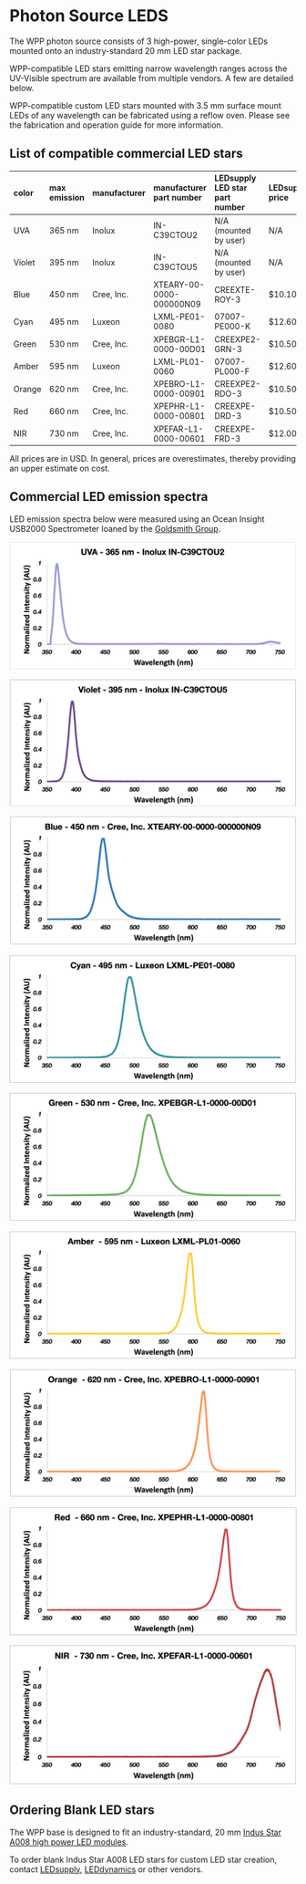 # Photon Source LEDS

The WPP photon source consists of 3 high-power, single-color LEDs mounted onto an industry-standard 20 mm LED star package. 

WPP-compatible LED stars emitting narrow wavelength ranges across the UV-Visible spectrum are available from multiple vendors. A few are detailed below.

WPP-compatible custom LED stars mounted with 3.5 mm surface mount LEDs of any wavelength can be fabricated using a reflow oven. Please see the fabrication and operation guide for more information.

## List of compatible commercial LED stars

| color          | max emission | manufacturer | manufacturer part number | LEDsupply LED star part number | LEDsupply price | LED Star vendors | LED vendors |
| :------------- | :----------- | :----------- | :----------------------- | :----------------------------- | :-------------- | :--------------- | :------------ |
| UVA            | 365 nm       | Inolux       | IN-C39CTOU2 	     	   | N/A (mounted by user)	        | N/A                | N/A | [DigiKey](https://www.digikey.com/en/products/detail/inolux/IN-C39CTOU2/9681227) [Mouser](https://www.mouser.com/ProductDetail/Inolux/IN-C39CTOU2/?qs=qSfuJ%252Bfl%2Fd4759YPTEyoag%3D%3D) |
| Violet         | 395 nm       | Inolux       | IN-C39CTOU5		       | N/A (mounted by user)          | N/A                | N/A | [DigiKey](https://www.digikey.com/en/products/detail/inolux/IN-C39CTOU5/9681233) [Mouser](https://www.mouser.com/ProductDetail/Inolux/IN-C39CTOU5/?qs=qSfuJ%252Bfl%2Fd6BLbca08ZG2g%3D%3D) |
| Blue           | 450 nm       | Cree, Inc.   | XTEARY-00-0000-000000N09  | CREEXTE-ROY-3	                | $10.10         | [LEDSupply](https://www.ledsupply.com/leds/cree-xlamp-xt-e-royal-blue-leds) | [DigiKey](https://www.digikey.com/en/products/detail/cree-inc/XTEARY-00-0000-000000N09/3744336) [Mouser](https://www.mouser.com/ProductDetail/Cree-Inc/XTEARY-00-0000-000000N09?qs=ygRr%2Ftkhtevu4HqMzfGc3w%3D%3D) |
| Cyan           | 495 nm       | Luxeon       | LXML-PE01-0080	    	   | 07007-PE000-K	                | $12.60           | [LEDSupply](https://www.ledsupply.com/leds/luxeon-rebel-color-leds) | [DigiKey](https://www.digikey.com/en/products/detail/lumileds/LXML-PE01-0080/3961255) [Mouser](https://www.mouser.com/ProductDetail/Lumileds/LXML-PE01-0080/?qs=7Vwje68bFtO%2F0g2M%252BAMdYQ%3D%3D) |
| Green          | 530 nm       | Cree, Inc.   | XPEBGR-L1-0000-00D01      | CREEXPE2-GRN-3		            | $10.50           | [LEDSupply](https://www.ledsupply.com/leds/cree-xlamp-xp-e2-color-high-power-led-star) | [DigiKey](https://www.digikey.com/en/products/detail/cree-inc/XPEBGR-L1-0000-00D01/4177200) [Mouser](https://www.mouser.com/ProductDetail/Cree-Inc/XPEBGR-L1-0000-00D01/?qs=rHlcMk0NooK%2FtCgm9PQ0pQ%3D%3D) |
| Amber          | 595 nm       | Luxeon       | LXML-PL01-0060		       | 07007-PL000-F	                | $12.60           | [LEDSupply](https://www.ledsupply.com/leds/luxeon-rebel-color-leds) | [DigiKey](https://www.digikey.com/en/products/detail/lumileds/LXML-PL01-0050/3961256) [Mouser](https://www.mouser.com/ProductDetail/Lumileds/LXML-PL01-0060?qs=7Vwje68bFtP0H6dN9OA%2FuA%3D%3D) |
| Orange         | 620 nm       | Cree, Inc.   | XPEBRO-L1-0000-00901	   | CREEXPE2-RDO-3                 | $10.50           | [LEDSupply](https://www.ledsupply.com/leds/cree-xlamp-xp-e2-color-high-power-led-star) | [DigiKey](https://www.digikey.com/en/products/detail/cree-inc/XPEBRO-L1-0000-00901/4177164) [Mouser](https://www.mouser.com/ProductDetail/Cree-Inc/XPEBRO-L1-0000-00901?qs=rHlcMk0NooLQklUEc3IqMg%3D%3D) |
| Red            | 660 nm       | Cree, Inc.   | XPEPHR-L1-0000-00801	   | CREEXPE-DRD-3                  | $10.50           | [LEDSupply](https://www.ledsupply.com/leds/cree-xlamp-xpe-high-power-led-star) | [DigiKey](https://www.digikey.com/en/products/detail/cree-inc/XPEPHR-L1-0000-00801/4895013) [Mouser](https://www.mouser.com/ProductDetail/Cree-Inc/XPEPHR-L1-0000-00801/?qs=3izLlwrMQ7lAtbsWL38zog%3D%3D) |
| NIR            | 730 nm       | Cree, Inc.   | XPEFAR-L1-0000-00601	   | CREEXPE-FRD-3	                | $12.00           | [LEDSupply](https://www.ledsupply.com/leds/cree-xlamp-xpe-high-power-led-star) | [DigiKey](https://www.digikey.com/en/products/detail/cree-inc/XPEFAR-L1-0000-00601/5303643) [Mouser](https://www.mouser.com/ProductDetail/Cree-Inc/XPEFAR-L1-0000-00601?qs=k72kBymvut%252B0JKg4b6%252BzNg%3D%3D) |

All prices are in USD.
In general, prices are overestimates, thereby providing an upper estimate on cost.

## Commercial LED emission spectra

LED emission spectra below were measured using an Ocean Insight USB2000 Spectrometer loaned by the [Goldsmith Group](https://goldsmith.chem.wisc.edu).

![UVA](./UVA-365-nm-IN-C39CTOU2.png)

![Violet](./Violet-395-nm-IN-C39CTOU5.png)

![Blue](./Blue-450-nm-XTEARY-00-0000-000000N09.png)

![Cyan](./Cyan-495-nm-LXML-PE01-0080.png)

![Green](./Green-530-nm-XPEBGR-L1-0000-00D01.png)

![Amber](./Amber-595-nm-LXML-PL01-0060.png)

![Orange](./Orange-620-nm-XPEBRO-L1-0000-00901.png)

![Red](./Red-660-nm-XPEPHR-L1-0000-00801.png)

![NIR](./NIR-730-nm-XPEFAR-L1-0000-00601.png)

## Ordering Blank LED stars

The WPP base is designed to fit an industry-standard, 20 mm [Indus Star A008 high power LED modules](https://leddynamics.com/indus-star-a007-a008).

To order blank Indus Star A008 LED stars for custom LED star creation, contact [LEDsupply](https://www.ledsupply.com/contact-us), [LEDdynamics](https://leddynamics.com/contact-us) or other vendors.
